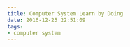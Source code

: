 ```yaml
---
title: Computer System Learn by Doing
date: 2016-12-25 22:51:09
tags:
- computer system
---
```


<script src="//repl.it/embed/Ewgz/9.js"></script>
